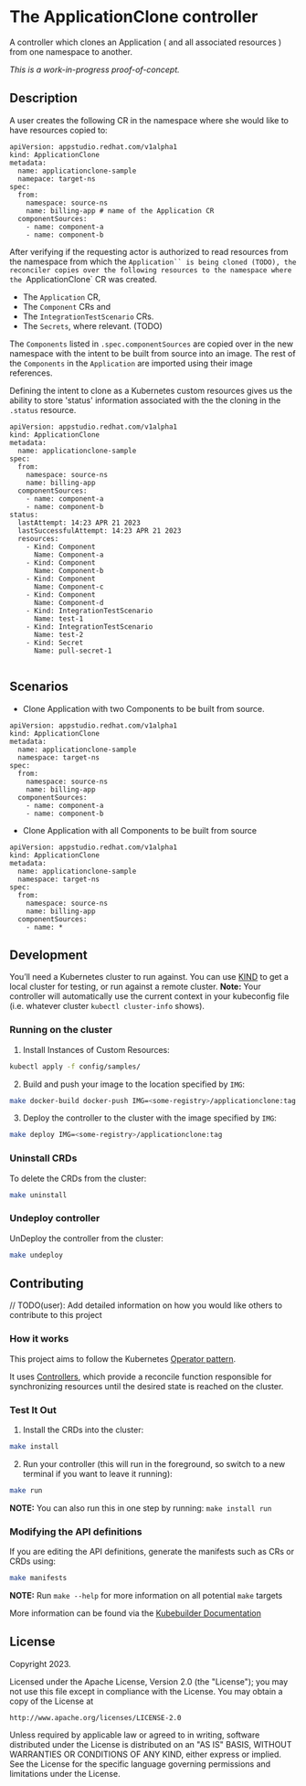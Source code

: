 # The ApplicationClone controller
A controller which clones an Application ( and all associated resources ) from one namespace to another.

*This is a work-in-progress proof-of-concept.*

## Description

A user creates the following CR in the namespace where she would 
like to have resources copied to:

```
apiVersion: appstudio.redhat.com/v1alpha1
kind: ApplicationClone
metadata:
  name: applicationclone-sample
  namepace: target-ns
spec:
  from:
    namespace: source-ns
    name: billing-app # name of the Application CR
  componentSources:
    - name: component-a
    - name: component-b
```

After verifying if the requesting actor is authorized to read resources from the namespace from which the `Application`` is
being cloned (TODO), the reconciler copies over the following resources to the namespace where the `ApplicationClone` CR was created.

* The `Application` CR,
* The `Component` CRs and 
* The `IntegrationTestScenario` CRs.
* The `Secrets`, where relevant. (TODO)

The `Components` listed in `.spec.componentSources` are copied over in the new namespace with the intent to be built from source into an image. The rest of the `Components` in the `Application` are imported using their image references.


Defining the intent to clone as a Kubernetes custom resources gives us the ability to store 'status' information associated with the the cloning in the `.status` resource.

```   
apiVersion: appstudio.redhat.com/v1alpha1
kind: ApplicationClone
metadata:
  name: applicationclone-sample
spec:
  from:
    namespace: source-ns
    name: billing-app
  componentSources:
    - name: component-a
    - name: component-b
status:
  lastAttempt: 14:23 APR 21 2023
  lastSuccessfulAttempt: 14:23 APR 21 2023
  resources:
    - Kind: Component
      Name: Component-a
    - Kind: Component
      Name: Component-b
    - Kind: Component
      Name: Component-c
    - Kind: Component
      Name: Component-d
    - Kind: IntegrationTestScenario
      Name: test-1
    - Kind: IntegrationTestScenario
      Name: test-2
    - Kind: Secret
      Name: pull-secret-1
      
```
## Scenarios

* Clone Application with two Components to be built from source.


```
apiVersion: appstudio.redhat.com/v1alpha1
kind: ApplicationClone
metadata:
  name: applicationclone-sample
  namespace: target-ns
spec:
  from:
    namespace: source-ns
    name: billing-app
  componentSources:
    - name: component-a
    - name: component-b
```


* Clone Application with all Components to be built from source

```
apiVersion: appstudio.redhat.com/v1alpha1
kind: ApplicationClone
metadata:
  name: applicationclone-sample
  namespace: target-ns
spec:
  from:
    namespace: source-ns
    name: billing-app
  componentSources:
    - name: *
```

## Development 
You’ll need a Kubernetes cluster to run against. You can use [KIND](https://sigs.k8s.io/kind) to get a local cluster for testing, or run against a remote cluster.
**Note:** Your controller will automatically use the current context in your kubeconfig file (i.e. whatever cluster `kubectl cluster-info` shows).

### Running on the cluster
1. Install Instances of Custom Resources:

```sh
kubectl apply -f config/samples/
```

2. Build and push your image to the location specified by `IMG`:

```sh
make docker-build docker-push IMG=<some-registry>/applicationclone:tag
```

3. Deploy the controller to the cluster with the image specified by `IMG`:

```sh
make deploy IMG=<some-registry>/applicationclone:tag
```

### Uninstall CRDs
To delete the CRDs from the cluster:

```sh
make uninstall
```

### Undeploy controller
UnDeploy the controller from the cluster:

```sh
make undeploy
```

## Contributing
// TODO(user): Add detailed information on how you would like others to contribute to this project

### How it works
This project aims to follow the Kubernetes [Operator pattern](https://kubernetes.io/docs/concepts/extend-kubernetes/operator/).

It uses [Controllers](https://kubernetes.io/docs/concepts/architecture/controller/),
which provide a reconcile function responsible for synchronizing resources until the desired state is reached on the cluster.

### Test It Out
1. Install the CRDs into the cluster:

```sh
make install
```

2. Run your controller (this will run in the foreground, so switch to a new terminal if you want to leave it running):

```sh
make run
```

**NOTE:** You can also run this in one step by running: `make install run`

### Modifying the API definitions
If you are editing the API definitions, generate the manifests such as CRs or CRDs using:

```sh
make manifests
```

**NOTE:** Run `make --help` for more information on all potential `make` targets

More information can be found via the [Kubebuilder Documentation](https://book.kubebuilder.io/introduction.html)

## License

Copyright 2023.

Licensed under the Apache License, Version 2.0 (the "License");
you may not use this file except in compliance with the License.
You may obtain a copy of the License at

    http://www.apache.org/licenses/LICENSE-2.0

Unless required by applicable law or agreed to in writing, software
distributed under the License is distributed on an "AS IS" BASIS,
WITHOUT WARRANTIES OR CONDITIONS OF ANY KIND, either express or implied.
See the License for the specific language governing permissions and
limitations under the License.


